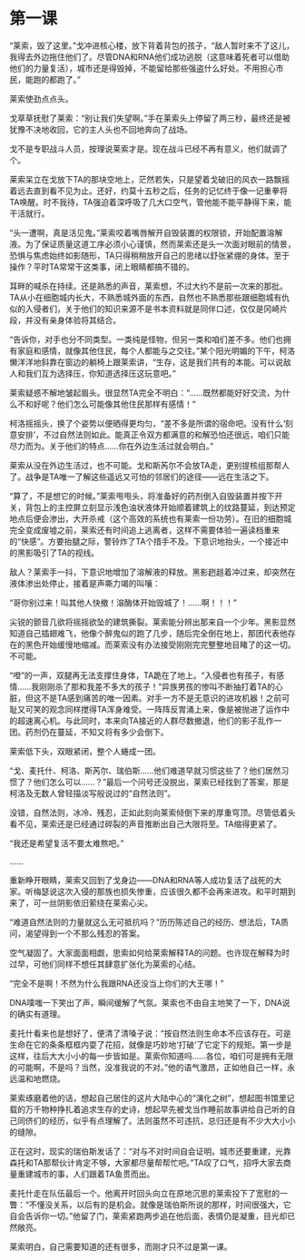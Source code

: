 # 第一课

“莱索，毁了这里。”戈冲进核心楼，放下背着背包的孩子，“敌人暂时来不了这儿，我得去外边拖住他们了。尽管DNA和RNA他们成功逃脱（这意味着死者可以借助他们的力量复活），城市还是得毁掉，不能留给那些强盗什么好处。不用担心市民，能跑的都跑了。”

莱索使劲点点头。

戈草草抚慰了莱索：“别让我们失望啊。”手在莱索头上停留了两三秒，最终还是被犹豫不决地收回，它的主人头也不回地奔向了战场。

戈不是专职战斗人员，按理说莱索才是。现在战斗已经不再有意义，他们就调了个。

莱索呆立在戈放下TA的那块空地上，茫然若失，只是望着戈破旧的风衣一路飘摇着远去直到看不见为止。还好，约莫十五秒之后，任务的记忆终于像一记重拳将TA唤醒。时不我待，TA强迫着深呼吸了几大口空气，管他能不能平静得下来，能干活就行。

“头一遭啊，真是活见鬼。”莱索咬着嘴唇解开自毁装置的权限锁，开始配置溶解液。为了保证质量这道工序必须小心谨慎，然而莱索还是头一次面对眼前的情景，恐惧与焦虑始终如影随形，TA只得稍稍放开自己的思绪以舒张紧绷的身体。至于操作？平时TA常常干这类事，闭上眼睛都搞不错的。

耳畔的喊杀在持续。还是熟悉的声音，莱索想，不过大约不是前一次来的那批。TA从小在细胞城内长大，不熟悉城外面的东西，自然也不熟悉那些跟细胞城有仇似的入侵者们，关于他们的知识来源不是书本资料就是同伴口述，仅仅是冈崎片段，并没有亲身体验将其结合。

“告诉你，对手也分不同类型。一类纯是怪物，但另一类和咱们差不多。他们也拥有家庭和感情，就像其他住民，每个人都能与之交往。”某个阳光明媚的下午，柯洛懒洋洋地斜靠在窗边的躺椅上跟莱索讲，“生存，这是我们共有的本能。可以说敌人和我们互为选择压，你知道选择压这玩意吧。”

莱索疑惑不解地皱起眉头。很显然TA完全不明白：“……既然都能好好交流，为什么不和好呢？他们怎么可能像其他住民那样有感情！”

柯洛摇摇头，换了个姿势以便晒得更均匀，“差不多是所谓的宿命吧。没有什么‘刻意安排’，不过自然法则如此。能真正令双方都满意的和解恐怕还很远，咱们只能尽力而为。关于他们的特点……你在外边生活过就会明白。”

莱索从没在外边生活过，也不可能。戈和斯芮尔不会放TA走，更别提核组那帮人了。战争是TA唯一了解这些遥远又可怕的邻居们的途径——远在生活之下。

“算了，不是想它的时候。”莱索甩甩头，将准备好的药剂倒入自毁装置并按下开关，背包上的主控屏立刻显示浅色油状液体开始顺着建筑上的纹路蔓延，到达预定地点后便会渗出，大开杀戒（这个高效的系统也有莱索一份功劳）。在旧的细胞城完全变成废墟之前，莱索还有时间追上逃离者，这样不需要体验一遍读档重来的“快感”。方要抬腿之际，警铃炸了TA个措手不及。下意识地抬头，一个接近中的黑影吸引了TA的视线。

敌人？莱索手一抖，下意识地增加了溶解液的释放。黑影趔趄着冲过来，却突然在液体渗出处停止，接着是声嘶力竭的叫嚷：

“哥你别过来！叫其他人快撤！溶酶体开始毁城了！……啊！！！”

尖锐的颤音几欲将摇摇欲坠的建筑撕裂。莱索能分辨出那来自一个少年。黑影显然知道自己插翅难飞，他像个醉鬼似的跑了几步，随后完全倒在地上，那团代表他存在的黑色开始缓慢地缩减。而莱索没有办法接受刚刚完完整整地目睹了的这一切。不可能。

“噔”的一声，双腿再无法支撑住身体，TA跪在了地上。“入侵者也有孩子，有感情……我刚刚杀了那和我差不多大的孩子！”异族男孩的惨叫不断抽打着TA的心脏，但这不是TA感到痛苦的唯一因素。对手一方不是无意识的进攻机器！之前可耻又可笑的观念同样搅得TA浑身难受。一阵阵反胃涌上来，像是被抛进了运作中的超速离心机。与此同时，本来向TA接近的人群尽数撤退，他们的影子乱作一团。药剂仍在蔓延，不知又将有多少会倒下。

莱索低下头，双眼紧闭，整个人蜷成一团。

“戈、麦托什、柯洛、斯芮尔、瑞伯斯……他们难道早就习惯这些了？他们居然习惯了？他们怎么可以……？”最后一个问号还没脱出，莱索已经找到了答案，那是柯洛及无数人曾轻描淡写般说过的“自然法则”。

没错，自然法则，冰冷、残忍，正如此刻向莱索倾倒下来的厚重穹顶。尽管低着头看不见，莱索还是已经通过碎裂的声音推断出自己大限将至。TA缩得更紧了。

“我还是希望复活不要太难熬吧。”

……

重新睁开眼睛，莱索又回到了戈身边——DNA和RNA等人成功复活了战死的大家。听梅瑟说这次入侵的那族也损失惨重，应该很久都不会再来进攻。和平时期到来了，可一丝阴影依旧萦绕在莱索心尖。

“难道自然法则的力量就这么无可抵抗吗？”历历陈述自己的经历、想法后，TA质问，渴望得到一个不那么残忍的答案。

空气凝固了。大家面面相觑，思索如何给莱索解释TA的问题。也许现在解释为时过早，可他们同样不想任其肆意扩张化为莱索的心结。

“完全不是啊！不然为什么我跟RNA还没当上你们的大王哪！”

DNA噗嗤一下笑出了声，瞬间缓解了气氛。莱索也不由自主地笑了一下，DNA说的确实有道理。

麦托什看来也是想好了，便清了清嗓子说：“按自然法则生命本不应该存在。可是生命在它的条条框框内耍了花招，就像是巧妙地‘打破’了它定下的规矩。第一步是这样，往后大大小小的每一步皆如是。莱索你知道吗……各位，咱们可是拥有无限的可能啊，不是吗？当然，没准我说的不对。”他的语气激昂，正如他自己一样，永远温和地燃烧。

莱索琢磨着他的话，想起自己居住的这片大陆中心的“演化之树”，想起图书馆里记载的万千物种挣扎着追求生存的史诗，想起早先被戈当作睡前故事讲给自己听的自己同侪们的经历，似乎有点理解了。法则虽然不可违抗，总归还是有不少大大小小的缝隙。

正在这时，现实的瑞伯斯发话了：“对与不对时间自会证明。城市还要重建，光靠森托和TA那帮伙计肯定不够，大家都尽量帮帮忙吧。”TA叹了口气，招呼大家去商量重建城市的事，人们跟着TA鱼贯而出。

麦托什走在队伍最后一个。他离开时回头向立在原地沉思的莱索投下了宽慰的一瞥：“不懂没关系，以后有的是机会。就像是瑞伯斯所说的那样，时间很强大，它自会告诉你一切。”他留了门，莱索紧跑两步追在他后面，表情仍是凝重，目光却已然敞亮。

莱索明白，自己需要知道的还有很多，而刚才只不过是第一课。


